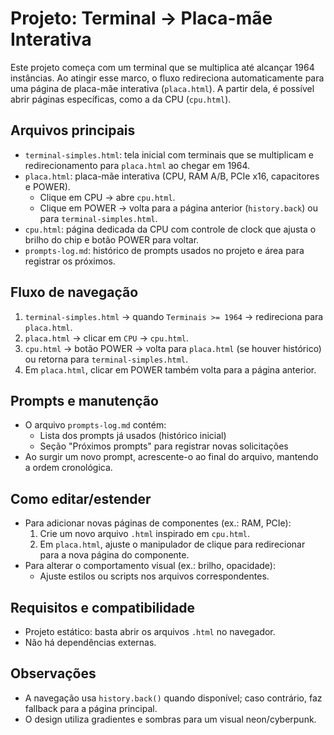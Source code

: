 # Projeto: Terminal → Placa-mãe Interativa

Este projeto começa com um terminal que se multiplica até alcançar 1964 instâncias. Ao atingir esse marco, o fluxo redireciona automaticamente para uma página de placa-mãe interativa (`placa.html`). A partir dela, é possível abrir páginas específicas, como a da CPU (`cpu.html`).

## Arquivos principais

- `terminal-simples.html`: tela inicial com terminais que se multiplicam e redirecionamento para `placa.html` ao chegar em 1964.
- `placa.html`: placa-mãe interativa (CPU, RAM A/B, PCIe x16, capacitores e POWER).
  - Clique em CPU → abre `cpu.html`.
  - Clique em POWER → volta para a página anterior (`history.back`) ou para `terminal-simples.html`.
- `cpu.html`: página dedicada da CPU com controle de clock que ajusta o brilho do chip e botão POWER para voltar.
- `prompts-log.md`: histórico de prompts usados no projeto e área para registrar os próximos.

## Fluxo de navegação

1. `terminal-simples.html` → quando `Terminais >= 1964` → redireciona para `placa.html`.
2. `placa.html` → clicar em `CPU` → `cpu.html`.
3. `cpu.html` → botão POWER → volta para `placa.html` (se houver histórico) ou retorna para `terminal-simples.html`.
4. Em `placa.html`, clicar em POWER também volta para a página anterior.

## Prompts e manutenção

- O arquivo `prompts-log.md` contém:
  - Lista dos prompts já usados (histórico inicial)
  - Seção "Próximos prompts" para registrar novas solicitações
- Ao surgir um novo prompt, acrescente-o ao final do arquivo, mantendo a ordem cronológica.

## Como editar/estender

- Para adicionar novas páginas de componentes (ex.: RAM, PCIe):
  1. Crie um novo arquivo `.html` inspirado em `cpu.html`.
  2. Em `placa.html`, ajuste o manipulador de clique para redirecionar para a nova página do componente.
- Para alterar o comportamento visual (ex.: brilho, opacidade):
  - Ajuste estilos ou scripts nos arquivos correspondentes.

## Requisitos e compatibilidade

- Projeto estático: basta abrir os arquivos `.html` no navegador.
- Não há dependências externas.

## Observações

- A navegação usa `history.back()` quando disponível; caso contrário, faz fallback para a página principal.
- O design utiliza gradientes e sombras para um visual neon/cyberpunk.

